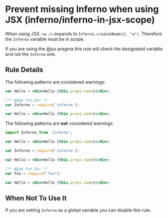 # Prevent missing Inferno when using JSX (inferno/inferno-in-jsx-scope)

When using JSX, `<a />` expands to `Inferno.createVNode(2, "a")`. Therefore the
`Inferno` variable must be in scope.

If you are using the @jsx pragma this rule will check the designated variable and not the `Inferno` one.

## Rule Details

The following patterns are considered warnings:

```jsx
var Hello = <div>Hello {this.props.name}</div>;
```

```jsx
/** @jsx Foo.bar */
var Inferno = require('inferno');

var Hello = <div>Hello {this.props.name}</div>;
```

The following patterns are **not** considered warnings:

```jsx
import Inferno from 'inferno';

var Hello = <div>Hello {this.props.name}</div>;
```

```jsx
var Inferno = require('inferno');

var Hello = <div>Hello {this.props.name}</div>;
```

```jsx
/** @jsx Foo.bar */
var Foo = require('foo');

var Hello = <div>Hello {this.props.name}</div>;
```

## When Not To Use It

If you are setting `Inferno` as a global variable you can disable this rule.
